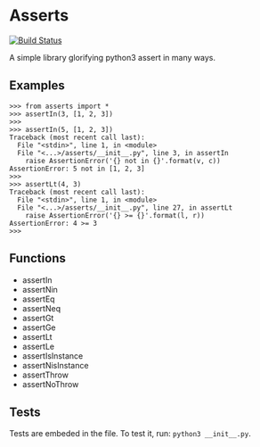 # Asserts

[![Build Status](https://travis-ci.org/Dimrok/asserts.svg?branch=master)](https://travis-ci.org/Dimrok/asserts)

A simple library glorifying python3 assert in many ways.

## Examples

```python3
>>> from asserts import *
>>> assertIn(3, [1, 2, 3])
>>>
>>> assertIn(5, [1, 2, 3])
Traceback (most recent call last):
  File "<stdin>", line 1, in <module>
  File "<...>/asserts/__init__.py", line 3, in assertIn
    raise AssertionError('{} not in {}'.format(v, c))
AssertionError: 5 not in [1, 2, 3]
>>>
>>> assertLt(4, 3)
Traceback (most recent call last):
  File "<stdin>", line 1, in <module>
  File "<...>/asserts/__init__.py", line 27, in assertLt
    raise AssertionError('{} >= {}'.format(l, r))
AssertionError: 4 >= 3
>>>
```

## Functions

- assertIn
- assertNin
- assertEq
- assertNeq
- assertGt
- assertGe
- assertLt
- assertLe
- assertIsInstance
- assertNisInstance
- assertThrow
- assertNoThrow

## Tests

Tests are embeded in the file. To test it, run: `python3 __init__.py`.
